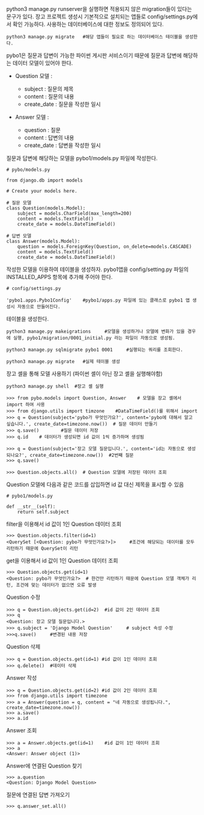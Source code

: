 python3 manage.py runserver을 실행하면 적용되지 않은 migration들이 있다는 문구가 있다.
장고 프로젝트 생성시 기본적으로 설치되는 앱들로 config/settings.py에서 확인 가능하다. 사용하는 데이터베이스에 대한 정보도 정의되어 있다.

```
python3 manage.py migrate   #해당 앱들이 필요로 하는 데이터베이스 테이블을 생성한다.
```

pybo1은 질문과 답변이 가능한 파이썬 게시판 서비스이기 때문에 질문과 답변에 해당하는 데이터 모델이 있어야 한다.
- Question 모델 :
  - subject : 질문의 제목
  - content : 질문의 내용
  - create_date : 질문을 작성한 일시

- Answer 모델 :
  - question : 질문
  - content : 답변의 내용
  - create_date : 답변을 작성한 일시

질문과 답변에 해당하는 모델을 pybo1/models.py 파일에 작성한다.
```
# pybo/models.py

from django.db import models

# Create your models here.

# 질문 모델
class Question(models.Model):
    subject = models.CharField(max_length=200)
    content = models.TextField()
    create_date = models.DateTimeField()

# 답변 모델
class Answer(models.Model):
    question = models.ForeignKey(Question, on_delete=models.CASCADE)
    content = models.TextField()
    create_date = models.DateTimeField()
```

작성한 모델을 이용하여 테이블을 생성하자. pybo1앱을 config/setting.py 파일의 INSTALLED_APPS 항목에 추가해 주어야 한다.
```
# config/settings.py

'pybo1.apps.Pybo1Config'    #pybo1/apps.py 파일에 있는 클래스로 pybo1 앱 생성시 자동으로 만들어진다.
```

테이블을 생성한다.
```
python3 manage.py makeigrations     #모델을 생성하거나 모델에 변화가 있을 경우에 실행, pybo1/migration/0001_initial.py 라는 파일이 자동으로 생성됨.

python3 manage.py sqlmigrate pybo1 0001     #실행되는 쿼리를 조회한다.

python3 manage.py migrate   #실제 테이블 생성
```

장고 셸을 통해 모델 사용하기 (파이썬 셸이 아닌 장고 셸을 실행해야함)
```
python3 manage.py shell  #장고 셸 실행

>>> from pybo.models import Question, Answer    # 모델을 장고 셸에서 import 하여 사용
>>> from django.utils import timzone    #DataTimeField()를 위해서 import
>>> q = Question(subject='pybo가 무엇인가요?', content='pybo에 대해서 알고 싶습니다.', create_date=timezone.now())  # 질문 데이터 만들기
>>> q.save()        #질문 데이터 저장
>>> q.id    # 데이터가 생성되면 id 값이 1씩 증가하며 생성됨

>>> q = Question(subject='장고 모델 질문입니다.', content='id는 자동으로 생성되나요?', create_date=timezone.now())  #2번째 질문 
>>> q.save()

>>> Question.objects.all()  # Question 모델에 저장된 데이터 조회

```
Question 모델에 다음과 같은 코드를 삽입하면 id 값 대신 제목을 표시할 수 있음
```
# pybo1/models.py

def __str__(self):
    return self.subject
```
filter을 이용해서 id 값이 1인 Question 데이터 조회
```
>>> Question.objects.filter(id=1)
<QuerySet [<Question: pybo가 무엇인가요?>]>     #조건에 해당되는 데이터를 모두 리턴하기 때문에 QuerySet이 리턴
```
get을 이용해서 id 값이 1인 Question 데이터 조회
```
>>> Question.objects.get(id=1)
<Question: pybo가 무엇인가요?>  # 한건만 리턴하기 때문에 Question 모델 객체가 리턴, 조건에 맞는 데이터가 없으면 오류 발생
```
Question 수정
```
>>> q = Question.objects.get(id=2)  #id 값이 2인 데이터 조회
>>> q
<Question: 장고 모델 질문입니다.>
>>> q.subject = 'Django Model Question'     # subject 속성 수정
>>>q.save()     #변경된 내용 저장
```
Question 삭제
```
>>> q = Question.objects.get(id=1) #id 값이 1인 데이터 조회
>>> q.delete()  #데이터 삭제
```
Answer 작성
```
>>> q = Question.objects.get(id=2) #id 값이 2인 데이터 조회
>>> from django.utils import timezone
>>> a = Answer(question = q, content = "네 자동으로 생성됩니다.", create_date=timezone.now())
>>> a.save()
>>> a.id
```
Answer 조회
```
>>> a = Answer.objects.get(id=1)    #id 값이 1인 데이터 조회
>>> a
<Answer: Answer object (1)>
```
Answer에 연결된 Question 찾기
```
>>> a.question
<Question: Django Model Question>
```
질문에 연결된 답변 가져오기
```
>>> q.answer_set.all()
```







